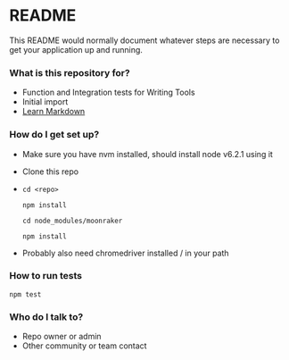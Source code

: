 # README #

This README would normally document whatever steps are necessary to get your application up and running.

### What is this repository for? ###

* Function and Integration tests for Writing Tools
* Initial import
* [Learn Markdown](https://bitbucket.org/tutorials/markdowndemo)

### How do I get set up? ###

* Make sure you have nvm installed, should install node v6.2.1 using it
* Clone this repo
* `cd <repo>`

    `npm install`

    `cd node_modules/moonraker`

    `npm install`

* Probably also need chromedriver installed / in your path

### How to run tests
`npm test`



### Who do I talk to? ###

* Repo owner or admin
* Other community or team contact
